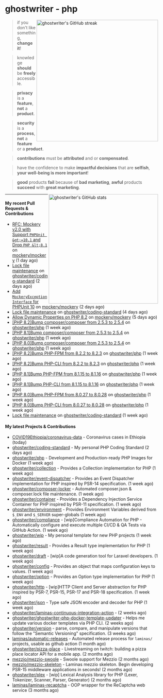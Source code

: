 # ghostwriter - php

<img alt="ghostwriter's GitHub streak" width="400px" align="right" src="https://github-readme-streak-stats.herokuapp.com/?cache_seconds=1800&user=ghostwriter">

> if you don't like something, **change it**!

> knowledge **should** be **freely** accessible.

> **privacy** is a **feature**, **not** a **product**.

> **security** is a **process**, **not** a **feature** or a **product**.

> **contributions** must be **attributed** and or **compensated**.

> have the confidence to make **impactful decisions** that are **selfish**, **your well-being is more important**!

> **good** products **fail** because of **bad marketing**, **awful** products **succeed** with **great marketing**.

<img alt="ghostwriter's GitHub stats" width="360px" align="right" src="https://github-readme-stats.vercel.app/api?cache_seconds=1800&username=ghostwriter&show_icons=true&count_private=true&hide_title=true&hide_rank=true&icon_color=333">

---

#### My recent Pull Requests & Contributions

- [RFC: Mockery v2.0 with Support `PHPUnit &gt;=10.1` and Drop `PHP &lt;8.1`](https://github.com/mockery/mockery/pull/1219) on [mockery/mockery](https://github.com/mockery/mockery) (1 day ago)
- [Lock file maintenance](https://github.com/ghostwriter/coding-standard/pull/14) on [ghostwriter/coding-standard](https://github.com/ghostwriter/coding-standard) (2 days ago)
- [Add `MockeryExceptionInterface` for PHPUnit 10](https://github.com/mockery/mockery/pull/1217) on [mockery/mockery](https://github.com/mockery/mockery) (2 days ago)
- [Lock file maintenance](https://github.com/ghostwriter/coding-standard/pull/13) on [ghostwriter/coding-standard](https://github.com/ghostwriter/coding-standard) (4 days ago)
- [Allow Dynamic Properties on PHP 8.2](https://github.com/mockery/mockery/pull/1214) on [mockery/mockery](https://github.com/mockery/mockery) (5 days ago)
- [[PHP 8.2]Bump composer/composer from 2.5.3 to 2.5.4](https://github.com/ghostwriter/php/pull/303) on [ghostwriter/php](https://github.com/ghostwriter/php) (1 week ago)
- [[PHP 8.1]Bump composer/composer from 2.5.3 to 2.5.4](https://github.com/ghostwriter/php/pull/302) on [ghostwriter/php](https://github.com/ghostwriter/php) (1 week ago)
- [[PHP 8.0]Bump composer/composer from 2.5.3 to 2.5.4](https://github.com/ghostwriter/php/pull/301) on [ghostwriter/php](https://github.com/ghostwriter/php) (1 week ago)
- [[PHP 8.2]Bump PHP-FPM from 8.2.2 to 8.2.3](https://github.com/ghostwriter/php/pull/300) on [ghostwriter/php](https://github.com/ghostwriter/php) (1 week ago)
- [[PHP 8.2]Bump PHP-CLI from 8.2.2 to 8.2.3](https://github.com/ghostwriter/php/pull/299) on [ghostwriter/php](https://github.com/ghostwriter/php) (1 week ago)
- [[PHP 8.1]Bump PHP-FPM from 8.1.15 to 8.1.16](https://github.com/ghostwriter/php/pull/298) on [ghostwriter/php](https://github.com/ghostwriter/php) (1 week ago)
- [[PHP 8.1]Bump PHP-CLI from 8.1.15 to 8.1.16](https://github.com/ghostwriter/php/pull/297) on [ghostwriter/php](https://github.com/ghostwriter/php) (1 week ago)
- [[PHP 8.0]Bump PHP-FPM from 8.0.27 to 8.0.28](https://github.com/ghostwriter/php/pull/296) on [ghostwriter/php](https://github.com/ghostwriter/php) (1 week ago)
- [[PHP 8.0]Bump PHP-CLI from 8.0.27 to 8.0.28](https://github.com/ghostwriter/php/pull/295) on [ghostwriter/php](https://github.com/ghostwriter/php) (1 week ago)
- [Lock file maintenance](https://github.com/ghostwriter/coding-standard/pull/12) on [ghostwriter/coding-standard](https://github.com/ghostwriter/coding-standard) (1 week ago)

#### My latest Projects & Contributions

- [COVID19Ethiopia/coronavirus-data](https://github.com/COVID19Ethiopia/coronavirus-data) - Coronavirus cases in Ethiopia (today)
- [ghostwriter/coding-standard](https://github.com/ghostwriter/coding-standard) - My personal PHP Coding Standard (2 days ago)
- [ghostwriter/php](https://github.com/ghostwriter/php) - Development and Production-ready PHP Images for Docker (1 week ago)
- [ghostwriter/collection](https://github.com/ghostwriter/collection) - Provides a Collection implementation for PHP (1 week ago)
- [ghostwriter/event-dispatcher](https://github.com/ghostwriter/event-dispatcher) - Provides an Event Dispatcher implementation for PHP inspired by PSR-14 specification. (1 week ago)
- [ghostwriter/composer-locker](https://github.com/ghostwriter/composer-locker) - Automated composer.json &amp; composer.lock file maintenance. (1 week ago)
- [ghostwriter/container](https://github.com/ghostwriter/container) - Provides a Dependency Injection Service Container for PHP inspired by PSR-11 specification. (1 week ago)
- [ghostwriter/environment](https://github.com/ghostwriter/environment) - Provides Environment Variables derived from `$_ENV` and `$_SERVER` super-globals (1 week ago)
- [ghostwriter/compliance](https://github.com/ghostwriter/compliance) - [wip]Compliance Automation for PHP - Automatically configure and execute multiple CI/CD &amp; QA Tests via GitHub Action. (1 week ago)
- [ghostwriter/wip](https://github.com/ghostwriter/wip) - My personal template for new PHP projects (1 week ago)
- [ghostwriter/result](https://github.com/ghostwriter/result) - Provides a Result type implementation for PHP (1 week ago)
- [ghostwriter/draft](https://github.com/ghostwriter/draft) - [wip]A code generation tool for Laravel developers. (1 week ago)
- [ghostwriter/config](https://github.com/ghostwriter/config) - Provides an object that maps configuration keys to values. (1 week ago)
- [ghostwriter/option](https://github.com/ghostwriter/option) - Provides an Option type implementation for PHP (1 week ago)
- [ghostwriter/http](https://github.com/ghostwriter/http) - [wip]HTTP Client and Server abstraction for PHP inspired by PSR-7, PSR-15, PSR-17 and PSR-18 specification. (1 week ago)
- [ghostwriter/json](https://github.com/ghostwriter/json) - Type safe JSON encoder and decoder for PHP (1 week ago)
- [ghostwriter/laminas-continuous-integration-action](https://github.com/ghostwriter/laminas-continuous-integration-action) -  (2 weeks ago)
- [ghostwriter/ghostwriter-php-docker-template-updater](https://github.com/ghostwriter/ghostwriter-php-docker-template-updater) - Helps me update various docker templates via PHP CLI. (2 weeks ago)
- [ghostwriter/version](https://github.com/ghostwriter/version) - parse, compare, and manipulate versions that follow the &#34;Semantic Versioning&#34; specification. (3 weeks ago)
- [laminas/automatic-releases](https://github.com/laminas/automatic-releases) - Automated release process for `laminas/` projects, usable as github action (1 month ago)
- [ghostwriter/pizza-place](https://github.com/ghostwriter/pizza-place) - Livestreaming on twitch: building a pizza place locator API for a mobile app. (2 months ago)
- [mezzio/mezzio-swoole](https://github.com/mezzio/mezzio-swoole) - Swoole support for Mezzio (2 months ago)
- [mezzio/mezzio-skeleton](https://github.com/mezzio/mezzio-skeleton) - Laminas mezzio skeleton. Begin developing PSR-15 middleware applications in seconds! (2 months ago)
- [ghostwriter/plex](https://github.com/ghostwriter/plex) - [wip] Lexical Analysis library for PHP (Lexer, Tokenizer, Scanner, Parser, Generator) (2 months ago)
- [laminas/laminas-recaptcha](https://github.com/laminas/laminas-recaptcha) - OOP wrapper for the ReCaptcha web service (3 months ago)
